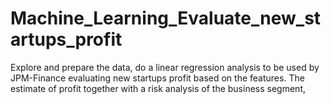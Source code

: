 # Machine_Learning_Evaluate_new_startups_profit
Explore and prepare the data, do a linear regression analysis to be used by JPM-Finance evaluating new startups profit based on the features. The estimate of profit together with a risk analysis of the business segment,
